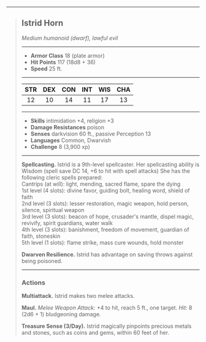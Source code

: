 ***
> ## Istrid Horn
> *Medium humanoid (dwarf), lawful evil*
> 
> ***
> 
> - **Armor Class** 18 (plate armor)
> - **Hit Points** 117 (18d8 + 36)
> - **Speed** 25 ft.
> 
> ***
> 
> |STR|DEX|CON|INT|WIS|CHA|
> |:---:|:---:|:---:|:---:|:---:|:---:|
> |12|10|14|11|17|13|
> 
> ***
> 
> - **Skills** intimidation +4, religion +3
> - **Damage Resistances** poison
> - **Senses** darkvision 60 ft., passive Perception 13
> - **Languages** Common, Dwarvish
> - **Challenge** 8 (3,900 xp)
> 
> ***
> 
> **Spellcasting.** Istrid is a 9th-level spellcaster. Her spellcasting ability is Wisdom (spell save DC 14, +6 to hit with spell attacks) She has the following cleric spells prepared:  
> Cantrips (at will): light, mending, sacred flame, spare the dying  
> 1st level (4 slots): divine favor, guiding bolt, healing word, shield of faith  
> 2nd level (3 slots): lesser restoration, magic weapon, hold person, silence, spiritual weapon  
> 3rd level (3 slots): beacon of hope, crusader's mantle, dispel magic, revivify, spirit guardians, water walk  
> 4th level (3 slots): banishment, freedom of movement, guardian of faith, stoneskin  
> 5th level (1 slots): flame strike, mass cure wounds, hold monster
> 
> **Dwarven Resilience.** Istrid has advantage on saving throws against being poisoned.
> 
> ***
> 
> ### Actions
> **Multiattack.** Istrid makes two melee attacks.
> 
> **Maul.** *Melee Weapon Attack:* +4 to hit, reach 5 ft., one target. *Hit:* 8 (2d6 + 1) bludgeoning damage.
> 
> **Treasure Sense (3/Day).** Istrid magically pinpoints precious metals and stones, such as coins and gems, within 60 feet of her.